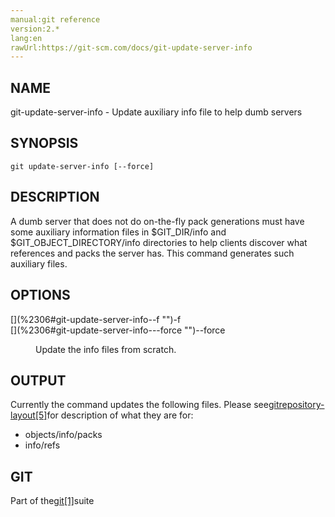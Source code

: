 ```yaml
---
manual:git reference
version:2.*
lang:en
rawUrl:https://git-scm.com/docs/git-update-server-info
---
```



## [](%2306#_name "")NAME<a name="_name"></a>


git-update-server-info - Update auxiliary info file to help dumb servers





## [](%2306#_synopsis "")SYNOPSIS<a name="_synopsis"></a>

```
git update-server-info [--force]
```




## [](%2306#_description "")DESCRIPTION<a name="_description"></a>


A dumb server that does not do on-the-fly pack generations must have some auxiliary information files in $GIT_DIR/info and $GIT_OBJECT_DIRECTORY/info directories to help clients discover what references and packs the server has. This command generates such auxiliary files.





## [](%2306#_options "")OPTIONS<a name="_options"></a>
<dl><dt id='git-update-server-info--f'>[](%2306#git-update-server-info--f "")-f</dt><dt id='git-update-server-info---force'>[](%2306#git-update-server-info---force "")--force</dt><dd>

Update the info files from scratch.

</dd></dl>



## [](%2306#_output "")OUTPUT<a name="_output"></a>


Currently the command updates the following files. Please see[gitrepository-layout[5]](%5491    "")for description of what they are for:



* objects/info/packs
* info/refs




## [](%2306#_git "")GIT<a name="_git"></a>


Part of the[git[1]](%2248    "")suite





